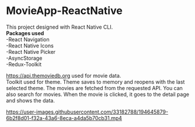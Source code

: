 # MovieApp-ReactNative

This project designed with React Native CLI.<br>
<b>Packages used</b><br>
-React Navigation<br>
-React Native Icons<br>
-React Native Picker<br>
-AsyncStorage<br>
-Redux-Toolkit<br>

https://api.themoviedb.org used for movie data.<br>
Toolkit used for theme. Theme saves to memory and reopens with the last selected theme. The movies are fetched from the requested API. You can also search for movies. When the movie is clicked, it goes to the detail page and shows the data.



https://user-images.githubusercontent.com/33182788/194645879-6b2f8d01-f32a-43a6-8eca-a4da5b70cb31.mp4

